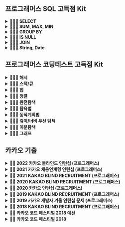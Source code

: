 ## 프로그래머스 SQL 고득점 Kit
<details markdown="1"> 
<summary><strong> 👩🏼‍💻 SELECT </summary></strong> 

|      문제      | 레벨 |                           URL                            | 승희 코드 | 호진 코드 |  
| :------------: | :--: | :------------------------------------------------------: |:--:|:--:|  
|모든 레코드 조회하기|1|[문제](https://school.programmers.co.kr/learn/courses/30/lessons/59034)|[Code](https://github.com/Seunghui98/CodingTestJava/blob/main/%ED%94%84%EB%A1%9C%EA%B7%B8%EB%9E%98%EB%A8%B8%EC%8A%A4%20SQL%20%EA%B3%A0%EB%93%9D%EC%A0%90%20Kit/%EB%AA%A8%EB%93%A0%20%EB%A0%88%EC%BD%94%EB%93%9C%20%EC%A1%B0%ED%9A%8C%ED%95%98%EA%B8%B0_LSH.sql) | |
|역순 정렬하기|1|[문제](https://school.programmers.co.kr/learn/courses/30/lessons/59035)|[Code](https://github.com/Seunghui98/CodingTestJava/blob/main/%ED%94%84%EB%A1%9C%EA%B7%B8%EB%9E%98%EB%A8%B8%EC%8A%A4%20SQL%20%EA%B3%A0%EB%93%9D%EC%A0%90%20Kit/%EC%97%AD%EC%88%9C%20%EC%A0%95%EB%A0%AC%ED%95%98%EA%B8%B0_LSH.sql)  | |
|아픈 동물 찾기|1|[문제](https://school.programmers.co.kr/learn/courses/30/lessons/59036)|[Code](https://github.com/Seunghui98/CodingTestJava/blob/main/%ED%94%84%EB%A1%9C%EA%B7%B8%EB%9E%98%EB%A8%B8%EC%8A%A4%20SQL%20%EA%B3%A0%EB%93%9D%EC%A0%90%20Kit/%EC%95%84%ED%94%88%20%EB%8F%99%EB%AC%BC%20%EC%B0%BE%EA%B8%B0.sql) | |
|어린 동물 찾기|1|[문제](https://school.programmers.co.kr/learn/courses/30/lessons/59037)|[Code](https://github.com/Seunghui98/CodingTestJava/blob/main/%ED%94%84%EB%A1%9C%EA%B7%B8%EB%9E%98%EB%A8%B8%EC%8A%A4%20SQL%20%EA%B3%A0%EB%93%9D%EC%A0%90%20Kit/%EC%96%B4%EB%A6%B0%20%EB%8F%99%EB%AC%BC%20%EC%B0%BE%EA%B8%B0.sql)  | |
|동물의 아이디와 이름|1|[문제](https://school.programmers.co.kr/learn/courses/30/lessons/59403)|[Code](https://github.com/Seunghui98/CodingTestJava/blob/main/%ED%94%84%EB%A1%9C%EA%B7%B8%EB%9E%98%EB%A8%B8%EC%8A%A4%20SQL%20%EA%B3%A0%EB%93%9D%EC%A0%90%20Kit/%EB%8F%99%EB%AC%BC%EC%9D%98%20%EC%95%84%EC%9D%B4%EB%94%94%EC%99%80%20%EC%9D%B4%EB%A6%84.sql)  | |
|여러 기준으로 정렬하기|1|[문제](https://school.programmers.co.kr/learn/courses/30/lessons/59404)|[Code](https://github.com/Seunghui98/CodingTestJava/blob/main/%ED%94%84%EB%A1%9C%EA%B7%B8%EB%9E%98%EB%A8%B8%EC%8A%A4%20SQL%20%EA%B3%A0%EB%93%9D%EC%A0%90%20Kit/%EC%97%AC%EB%9F%AC%20%EA%B8%B0%EC%A4%80%EC%9C%BC%EB%A1%9C%20%EC%A0%95%EB%A0%AC%ED%95%98%EA%B8%B0.sql)  | |
|상위 n개 레코드|1|[문제](https://school.programmers.co.kr/learn/courses/30/lessons/59405)|[Code](https://github.com/Seunghui98/CodingTestJava/blob/main/%ED%94%84%EB%A1%9C%EA%B7%B8%EB%9E%98%EB%A8%B8%EC%8A%A4%20SQL%20%EA%B3%A0%EB%93%9D%EC%A0%90%20Kit/%EC%83%81%EC%9C%84%20n%EA%B0%9C%20%EB%A0%88%EC%BD%94%EB%93%9C.sql)  | |

</details>

<details markdown="1">
<summary><strong> 👩🏼‍💻 SUM, MAX, MIN </summary></strong>

|      문제      | 레벨 |                           URL                            | 승희 코드 | 호진 코드 |  
| :------------: | :--: | :------------------------------------------------------: |:--:|:--:|  
|최댓값 구하기|1|[문제](https://school.programmers.co.kr/learn/courses/30/lessons/59415)| | |
|최솟값 구하기|2|[문제](https://school.programmers.co.kr/learn/courses/30/lessons/59038)|  | |
|동물 수 구하기|2|[문제](https://school.programmers.co.kr/learn/courses/30/lessons/59406)| | |
|중복 제거하기|2|[문제](https://school.programmers.co.kr/learn/courses/30/lessons/59408)|  | |

</details>

<details markdown="1">
<summary><strong> 👩🏼‍💻 GROUP BY </summary></strong>

|      문제      | 레벨 |                           URL                            | 승희 코드 | 호진 코드 |  
| :------------: | :--: | :------------------------------------------------------: |:--:|:--:|  
|고양이와 개는 몇 마리 있을까|2|[문제](https://school.programmers.co.kr/learn/courses/30/lessons/59040)| | |
|동명 동물 수 찾기|2|[문제](https://school.programmers.co.kr/learn/courses/30/lessons/59041)|  | |
|입양 시각 구하기|2|[문제](https://school.programmers.co.kr/learn/courses/30/lessons/59412)| | |
|입양 시각 구하기2|4|[문제](https://school.programmers.co.kr/learn/courses/30/lessons/59413)|  | |

</details>

<details markdown="1">
<summary><strong> 👩🏼‍💻 IS NULL </summary></strong>

|      문제      | 레벨 |                           URL                            | 승희 코드 | 호진 코드 |  
| :------------: | :--: | :------------------------------------------------------: |:--:|:--:|  
|이름이 없는 동물의 아이디|1|[문제](https://school.programmers.co.kr/learn/courses/30/lessons/59039)| | |
|이름이 있는 동물의 아이디|1|[문제](https://school.programmers.co.kr/learn/courses/30/lessons/59407)|  | |
|NULL 처리하기|2|[문제](https://school.programmers.co.kr/learn/courses/30/lessons/59410)| | |

</details>

<details markdown="1">
<summary><strong> 👩🏼‍💻 JOIN </summary></strong>

|      문제      | 레벨 |                           URL                            | 승희 코드 | 호진 코드 |  
| :------------: | :--: | :------------------------------------------------------: |:--:|:--:|  
|없어진 기록 찾기|3|[문제](https://school.programmers.co.kr/learn/courses/30/lessons/59042)| | |
|있었는데요 없었습니다|3|[문제](https://school.programmers.co.kr/learn/courses/30/lessons/59043)|  | |
|오랜 기간 보호한 동물(1)|3|[문제](https://school.programmers.co.kr/learn/courses/30/lessons/59044)| | |
|보호소에서 중성화한 동물|4|[문제](https://school.programmers.co.kr/learn/courses/30/lessons/59045)|  | |

</details>

<details markdown="1">
<summary><strong> 👩🏼‍💻 String, Date </summary></strong>

|      문제      | 레벨 |                           URL                            | 승희 코드 | 호진 코드 |  
| :------------: | :--: | :------------------------------------------------------: |:--:|:--:|  
|루시와 엘라 찾기|2|[문제](https://school.programmers.co.kr/learn/courses/30/lessons/59046)| | |
|이름에 el이 들어가는 동물 찾기|2|[문제](https://school.programmers.co.kr/learn/courses/30/lessons/59047)|  | |
|중성화 여부 파악하기|2|[문제](https://school.programmers.co.kr/learn/courses/30/lessons/59409)| | |
|오랜 기간 보호한 동물(2)|3|[문제](https://school.programmers.co.kr/learn/courses/30/lessons/59411)|  | |
|DATETIME에서 DATE 형 변환|2|[문제](https://school.programmers.co.kr/learn/courses/30/lessons/59414)|  | |

</details>

## 프로그래머스 코딩테스트 고득점 Kit
<details markdown="1">
<summary><strong> 👩🏻‍💻 해시 </summary></strong>

|      문제      | 레벨 |                           URL                            | 승희 코드 | 호진 코드 |  
| :------------: | :--: | :------------------------------------------------------: |:--:|:--:|  
|완주하지 못한 선수|1|[문제](https://programmers.co.kr/learn/courses/30/lessons/42576)| [Code](https://github.com/Seunghui98/CodingTestJava/blob/main/Programmers_%EC%BD%94%ED%85%8C%EA%B3%A0%EB%93%9D%EC%A0%90%ED%82%A4%ED%8A%B8/Programmers_%EC%99%84%EC%A3%BC%ED%95%98%EC%A7%80%EB%AA%BB%ED%95%9C%EC%84%A0%EC%88%98_LSH.java)| [Code](https://github.com/Seunghui98/CodingTestJava/blob/3f9228fe065d8c860a4fb7950aae23e85f86e586/Programmers_%EC%BD%94%ED%85%8C%EA%B3%A0%EB%93%9D%EC%A0%90%ED%82%A4%ED%8A%B8/Programmers_%EC%99%84%EC%A3%BC%ED%95%98%EC%A7%80%EB%AA%BB%ED%95%9C%EC%84%A0%EC%88%98_JHJ.java)|
|전화번호 목록|2|[문제](https://programmers.co.kr/learn/courses/30/lessons/42577)|[Code](https://github.com/Seunghui98/CodingTestJava/blob/main/Programmers_%EC%BD%94%ED%85%8C%EA%B3%A0%EB%93%9D%EC%A0%90%ED%82%A4%ED%8A%B8/Programmers_%EC%A0%84%ED%99%94%EB%B2%88%ED%98%B8%EB%AA%A9%EB%A1%9D_LSH_2.java)  |[Code](https://github.com/Seunghui98/CodingTestJava/blob/837f8a95815feba45eeebed0d81fec14ca2e6dda/Programmers_%EC%BD%94%ED%85%8C%EA%B3%A0%EB%93%9D%EC%A0%90%ED%82%A4%ED%8A%B8/Programmers_%EC%A0%84%ED%99%94%EB%B2%88%ED%98%B8%EB%AA%A9%EB%A1%9D_JHJ.java) |
|위장|2|[문제](https://programmers.co.kr/learn/courses/30/lessons/42578)|[Code](https://github.com/Seunghui98/CodingTestJava/blob/main/Programmers_%EC%BD%94%ED%85%8C%EA%B3%A0%EB%93%9D%EC%A0%90%ED%82%A4%ED%8A%B8/Programmers_%EC%9C%84%EC%9E%A5_LSH.java) | |
|베스트앨범|3|[문제](https://programmers.co.kr/learn/courses/30/lessons/42579)|  | |

</details>

<details markdown="1">
<summary><strong> 👩🏻‍💻 스택/큐 </summary></strong>

|      문제      | 레벨 |                           URL                            | 승희 코드 | 호진 코드 |  
| :------------: | :--: | :------------------------------------------------------: |:--:|:--:|  
|기능개발|2|[문제](https://school.programmers.co.kr/learn/courses/30/lessons/42586)|[Code](https://github.com/Seunghui98/CodingTestJava/blob/main/Programmers_%EC%BD%94%ED%85%8C%EA%B3%A0%EB%93%9D%EC%A0%90%ED%82%A4%ED%8A%B8/Programmers_%EA%B8%B0%EB%8A%A5%EA%B0%9C%EB%B0%9C_LSH.java) |[Code](https://github.com/Seunghui98/CodingTestJava/blob/main/Programmers_코테고득점키트/Programmers_기능개발_JHJ.java) |
|프린터|2|[문제](https://school.programmers.co.kr/learn/courses/30/lessons/42587)|[Code](https://github.com/Seunghui98/CodingTestJava/blob/main/Programmers_%EC%BD%94%ED%85%8C%EA%B3%A0%EB%93%9D%EC%A0%90%ED%82%A4%ED%8A%B8/Programmers_%ED%94%84%EB%A6%B0%ED%84%B0_LSH.java)  |[Code](https://github.com/Seunghui98/CodingTestJava/blob/main/Programmers_코테고득점키트/Programmers_프린터_JHJ.java) |
|다리를 지나는 트럭|2|[문제](https://school.programmers.co.kr/learn/courses/30/lessons/42583)| | |
|주식가격|2|[문제](https://school.programmers.co.kr/learn/courses/30/lessons/42584)|  | |

</details>

<details markdown="1">
<summary><strong> 👩🏻‍💻 힙 </summary></strong>

|      문제      | 레벨 |                           URL                            | 승희 코드 | 호진 코드 |  
| :------------: | :--: | :------------------------------------------------------: |:--:|:--:|  
|더 맵게|2|[문제](https://school.programmers.co.kr/learn/courses/30/lessons/42626)|[Code](https://github.com/Seunghui98/CodingTestJava/blob/main/Programmers_%EC%BD%94%ED%85%8C%EA%B3%A0%EB%93%9D%EC%A0%90%ED%82%A4%ED%8A%B8/Programmers_%EB%8D%94%EB%A7%B5%EA%B2%8C_LSH.java) | |
|디스크 컨트롤러|3|[문제](https://school.programmers.co.kr/learn/courses/30/lessons/42627)|  | |
|이중우선순위큐|3|[문제](https://school.programmers.co.kr/learn/courses/30/lessons/42628)| | |

</details>

<details markdown="1">
<summary><strong> 👩🏻‍💻 정렬 </summary></strong>

|      문제      | 레벨 |                           URL                            | 승희 코드 | 호진 코드 |  
| :------------: | :--: | :------------------------------------------------------: |:--:|:--:|  
|K번째수|1|[문제](https://school.programmers.co.kr/learn/courses/30/lessons/42748)|[Code](https://github.com/Seunghui98/CodingTestJava/blob/main/Programmers_%EC%BD%94%ED%85%8C%EA%B3%A0%EB%93%9D%EC%A0%90%ED%82%A4%ED%8A%B8/Programmers_K%EB%B2%88%EC%A7%B8%EC%88%98_LSH.java) |[Code](https://github.com/Seunghui98/CodingTestJava/blob/main/Programmers_코테고득점키트/Programmers_K번째수_JHJ.java) |
|가장 큰 수|2|[문제](https://school.programmers.co.kr/learn/courses/30/lessons/42746)|  | |
|H-Index|2|[문제](https://school.programmers.co.kr/learn/courses/30/lessons/42747)| | |

</details>

<details markdown="1">
<summary><strong> 👩🏻‍💻 완전탐색 </summary></strong>

|      문제      | 레벨 |                           URL                            | 승희 코드 | 호진 코드 |  
| :------------: | :--: | :------------------------------------------------------: |:--:|:--:|  
|모의고사|1|[문제](https://school.programmers.co.kr/learn/courses/30/lessons/42840)|[Code](https://github.com/Seunghui98/CodingTestJava/blob/main/Programmers_%EC%BD%94%ED%85%8C%EA%B3%A0%EB%93%9D%EC%A0%90%ED%82%A4%ED%8A%B8/Programmers_%EB%AA%A8%EC%9D%98%EA%B3%A0%EC%82%AC_LSH.java) |[Code](https://github.com/Seunghui98/CodingTestJava/blob/main/Programmers_코테고득점키트/Programmers_모의고사_JHJ.java) |
|소수찾기|2|[문제](https://school.programmers.co.kr/learn/courses/30/lessons/42839)|  |[Code](https://github.com/Seunghui98/CodingTestJava/blob/main/Programmers_코테고득점키트/Programmers_소수찾기_JHJ.java) |
|카펫|2|[문제](https://school.programmers.co.kr/learn/courses/30/lessons/42842)| | |

</details>

<details markdown="1">
<summary><strong> 👩🏻‍💻 탐욕법 </summary></strong>

|      문제      | 레벨 |                           URL                            | 승희 코드 | 호진 코드 |  
| :------------: | :--: | :------------------------------------------------------: |:--:|:--:|  
|체육복|1|[문제](https://school.programmers.co.kr/learn/courses/30/lessons/42862)| | |
|조이스틱|2|[문제](https://school.programmers.co.kr/learn/courses/30/lessons/42860)|  | |
|큰 수 만들기|2|[문제](https://school.programmers.co.kr/learn/courses/30/lessons/42883)| | |
|구명보트|2|[문제](https://school.programmers.co.kr/learn/courses/30/lessons/42885)| | |
|섬 연결하기|3|[문제](https://school.programmers.co.kr/learn/courses/30/lessons/42861)|  | |
|단속카메라|3|[문제](https://school.programmers.co.kr/learn/courses/30/lessons/42884)| | |

</details>

<details markdown="1">
<summary><strong> 👩🏻‍💻 동적계획법 </summary></strong>

|      문제      | 레벨 |                           URL                            | 승희 코드 | 호진 코드 |  
| :------------: | :--: | :------------------------------------------------------: |:--:|:--:|  
|N으로 표현|3|[문제](https://school.programmers.co.kr/learn/courses/30/lessons/42895)| | |
|정수 삼각형|3|[문제](https://school.programmers.co.kr/learn/courses/30/lessons/43105)|  | |
|등굣길|3|[문제](https://school.programmers.co.kr/learn/courses/30/lessons/42898)| | |
|도둑질|4|[문제](https://school.programmers.co.kr/learn/courses/30/lessons/42897)|  | |

</details>

<details markdown="1">
<summary><strong> 👩🏻‍💻 깊이/너비 우선 탐색 </summary></strong>

|      문제      | 레벨 |                           URL                            | 승희 코드 | 호진 코드 |  
| :------------: | :--: | :------------------------------------------------------: |:--:|:--:|  
|타겟 넘버|2|[문제](https://school.programmers.co.kr/learn/courses/30/lessons/43165)|[Code](https://github.com/Seunghui98/CodingTestJava/blob/main/Programmers_%EC%BD%94%ED%85%8C%EA%B3%A0%EB%93%9D%EC%A0%90%ED%82%A4%ED%8A%B8/Programmers_%ED%83%80%EA%B2%9F%EB%84%98%EB%B2%84_LSH.java) |[Code](https://github.com/Seunghui98/CodingTestJava/blob/main/Programmers_코테고득점키트/Programmers_타겟넘버_JHJ.java) |
|네트워크|3|[문제](https://school.programmers.co.kr/learn/courses/30/lessons/43162)|[Code](https://github.com/Seunghui98/CodingTestJava/blob/main/Programmers_%EC%BD%94%ED%85%8C%EA%B3%A0%EB%93%9D%EC%A0%90%ED%82%A4%ED%8A%B8/Programmers_%EB%84%A4%ED%8A%B8%EC%9B%8C%ED%81%AC_LSH.java)  |[Code](https://github.com/Seunghui98/CodingTestJava/blob/main/Programmers_코테고득점키트/Programmers_네트워크_JHJ.java) |
|단어 변환|3|[문제](https://school.programmers.co.kr/learn/courses/30/lessons/43163)| |[Code](https://github.com/Seunghui98/CodingTestJava/blob/main/Programmers_코테고득점키트/Programmers_단어변환_JHJ.java) |
|여행경로|3|[문제](https://school.programmers.co.kr/learn/courses/30/lessons/43164)|  | |

</details>

<details markdown="1">
<summary><strong> 👩🏻‍💻 이분탐색 </summary></strong>

|      문제      | 레벨 |                           URL                            | 승희 코드 | 호진 코드 |  
| :------------: | :--: | :------------------------------------------------------: |:--:|:--:|  
|입국심사|3|[문제](https://school.programmers.co.kr/learn/courses/30/lessons/43238)| | |
|징검다리|4|[문제](https://school.programmers.co.kr/learn/courses/30/lessons/43236)|  | |

</details>

<details markdown="1">
<summary><strong> 👩🏻‍💻 그래프 </summary></strong>

|      문제      | 레벨 |                           URL                            | 승희 코드 | 호진 코드 |  
| :------------: | :--: | :------------------------------------------------------: |:--:|:--:|  
|가장 먼 노드|3|[문제](https://school.programmers.co.kr/learn/courses/30/lessons/49189)|[Code](https://github.com/Seunghui98/CodingTestJava/blob/main/Programmers_%EC%BD%94%ED%85%8C%EA%B3%A0%EB%93%9D%EC%A0%90%ED%82%A4%ED%8A%B8/Programmers_%EA%B0%80%EC%9E%A5%EB%A8%BC%EB%85%B8%EB%93%9C_LSH.java) | |
|순위|3|[문제](https://school.programmers.co.kr/learn/courses/30/lessons/49191)|  | |
|방의 개수|5|[문제](https://school.programmers.co.kr/learn/courses/30/lessons/49190)| | |

</details>

## 카카오 기출
<details markdown="1">
<summary><strong>👩‍💻 2022 카카오 블라인드  인턴십 (프로그래머스)</summary></strong>

|      문제      | 레벨 |                           URL                            | 승희코드  | 호진 코드 |
| :------------: | :--: | :------------------------------------------------------: |:--:|:--:|    
|  신고 결과 받기   |  1   | [문제](https://programmers.co.kr/learn/courses/30/lessons/92334) |[Code](https://github.com/Seunghui98/CodingTestJava/blob/main/2022_KAKAO_BLIND_RECRUITMENT/Solution1_LSH.java), [설명](https://developer-ellen.tistory.com/160)    |[Code](https://github.com/Seunghui98/CodingTestJava/blob/7dc551af8efea3c6427c19e2f5da87f671d6ead6/2022_KAKAO_BLIND_RECRUITMENT/Solution1_JHJ.java), [설명](https://edlin.tistory.com/entry/Kakao-2022-Blind-Test-%EC%8B%A0%EA%B3%A0-%EA%B2%B0%EA%B3%BC-%EB%B0%9B%EA%B8%B0) |    
|  k진수에서 소수 개수 구하기   |  2   | [문제](https://programmers.co.kr/learn/courses/30/lessons/92335) | [Code](https://github.com/Seunghui98/CodingTestJava/blob/main/2022_KAKAO_BLIND_RECRUITMENT/Solution2_LSH.java), [설명](https://developer-ellen.tistory.com/161)     | [Code](https://github.com/Seunghui98/CodingTestJava/blob/b99c5415ba6729addfeae8084340c96869d185ac/2022_KAKAO_BLIND_RECRUITMENT/Solution2_JHJ.java), [설명](https://edlin.tistory.com/entry/Kakao-2022-Blind-Test-k진수에서-소수개수구하기)    |      
| 주차 요금 계산  |  2   | [문제](https://programmers.co.kr/learn/courses/30/lessons/92341) |[Code](https://github.com/Seunghui98/CodingTestJava/blob/main/2022_KAKAO_BLIND_RECRUITMENT/Solution3_LSH.java), [설명](https://developer-ellen.tistory.com/162)     | [Code](https://github.com/Seunghui98/CodingTestJava/blob/4cb790e8e8ba8f81ff9327f2b0d1f97dd20e318a/2022_KAKAO_BLIND_RECRUITMENT/Solution3_JHJ.java)  |      
| 양궁대회 |  2   | [문제](https://programmers.co.kr/learn/courses/30/lessons/92342) |[Code](https://github.com/Seunghui98/CodingTestJava/blob/main/2022_KAKAO_BLIND_RECRUITMENT/Solution4_LSH.java), [설명](https://developer-ellen.tistory.com/165)     |[Code](https://github.com/Seunghui98/CodingTestJava/blob/main/2022_KAKAO_BLIND_RECRUITMENT/Solution4_JHJ.java), [설명](https://edlin.tistory.com/entry/Kakao-2022-Blind-Test-양궁대회?category=935204)    |     
|   양과 늑대    |  3   | [문제](https://programmers.co.kr/learn/courses/30/lessons/92343) | [Code](https://github.com/Seunghui98/CodingTestJava/blob/main/2022_KAKAO_BLIND_RECRUITMENT/Solution5_LSH.java), [설명](https://developer-ellen.tistory.com/166)    | [Code](https://github.com/Seunghui98/CodingTestJava/blob/dc45c486e9674f2ca5a2f6b0c1468db997bf471e/2022_KAKAO_BLIND_RECRUITMENT/Solution5_JHJ.java), [설명](https://edlin.tistory.com/entry/Kakao-2022-Blind-Test-양과-늑대-Java)   |     
| 파괴되지 않은 건물  |  3   | [문제](https://programmers.co.kr/learn/courses/30/lessons/92344) | [Code](https://github.com/Seunghui98/CodingTestJava/blob/main/2022_KAKAO_BLIND_RECRUITMENT/Solution6_LSH.java), [설명](https://developer-ellen.tistory.com/167)    | [Code](https://github.com/Seunghui98/CodingTestJava/blob/d6b7e1dda498deadbd802c7f91782c699acdba7d/2022_KAKAO_BLIND_RECRUITMENT/Solution6_JHJ.java), [설명](https://edlin.tistory.com/entry/Kakao-2022-Blind-Test-파괴되지않은건물-Java)    |    
|   사라지는 발판   |  3   | [문제](https://programmers.co.kr/learn/courses/30/lessons/92345) | [Code](https://github.com/Seunghui98/CodingTestJava/blob/main/2022_KAKAO_BLIND_RECRUITMENT/Solution7_LSH.java), [설명](https://developer-ellen.tistory.com/168)    |     |     
---
</details>



<details markdown="1">
<summary><strong>👩‍💻 2021 카카오 채용연계형 인턴십 (프로그래머스)</summary></strong>

|      문제      | 레벨 |                           URL                            | 승희코드 | 호진 코드 |  
| :------------: | :--: | :------------------------------------------------------: |:--:|:--:|    
|  숫자 문자열과 영단어   |  1   | [문제](https://programmers.co.kr/learn/courses/30/lessons/81301) |[Code](https://github.com/Seunghui98/CodingTestJava/blob/main/2021_%EC%B9%B4%EC%B9%B4%EC%98%A4_%EC%B1%84%EC%9A%A9%EC%97%B0%EA%B3%84%ED%98%95_%EC%9D%B8%ED%84%B4%EC%8B%AD/Solution_1_LSH.java)     |[Code](https://github.com/Seunghui98/CodingTestJava/blob/main/2021_%EC%B9%B4%EC%B9%B4%EC%98%A4_%EC%B1%84%EC%9A%A9%EC%97%B0%EA%B3%84%ED%98%95_%EC%9D%B8%ED%84%B4%EC%8B%AD/Solution_1_JHJ.java)     |    
|   거리두기 확인하기   |  2   | [문제](https://programmers.co.kr/learn/courses/30/lessons/81302) | [Code](https://github.com/Seunghui98/CodingTestJava/blob/main/2021_%EC%B9%B4%EC%B9%B4%EC%98%A4_%EC%B1%84%EC%9A%A9%EC%97%B0%EA%B3%84%ED%98%95_%EC%9D%B8%ED%84%B4%EC%8B%AD/Solution_2_LSH.java)    |[Code](https://github.com/Seunghui98/CodingTestJava/blob/449f7edc3eabb3a97a431a0bff3291bd848a90b7/2021_%EC%B9%B4%EC%B9%B4%EC%98%A4_%EC%B1%84%EC%9A%A9%EC%97%B0%EA%B3%84%ED%98%95_%EC%9D%B8%ED%84%B4%EC%8B%AD/Solution_2_JHJ.java)     |      
|  표 편집     |  3   | [문제](https://programmers.co.kr/learn/courses/30/lessons/81303) |[Code](https://github.com/Seunghui98/CodingTestJava/blob/main/2021_%EC%B9%B4%EC%B9%B4%EC%98%A4_%EC%B1%84%EC%9A%A9%EC%97%B0%EA%B3%84%ED%98%95_%EC%9D%B8%ED%84%B4%EC%8B%AD/Solution_3_LSH.java)     | [Code](https://github.com/Seunghui98/CodingTestJava/blob/395859e19936d1be015b721b6b048455df46769d/2021_%EC%B9%B4%EC%B9%B4%EC%98%A4_%EC%B1%84%EC%9A%A9%EC%97%B0%EA%B3%84%ED%98%95_%EC%9D%B8%ED%84%B4%EC%8B%AD/Solution_3_2_JHJ.java)   |     
| 미로 탈출 |  4   | [문제](https://programmers.co.kr/learn/courses/30/lessons/81304) | [Code](https://github.com/Seunghui98/CodingTestJava/blob/main/2021_%EC%B9%B4%EC%B9%B4%EC%98%A4_%EC%B1%84%EC%9A%A9%EC%97%B0%EA%B3%84%ED%98%95_%EC%9D%B8%ED%84%B4%EC%8B%AD/Solution_4_LSH.java)     |  미해결  |     
|   시험장 나누기   |  5   | [문제](https://programmers.co.kr/learn/courses/30/lessons/81305) | [Code](https://github.com/Seunghui98/CodingTestJava/blob/main/2021_%EC%B9%B4%EC%B9%B4%EC%98%A4_%EC%B1%84%EC%9A%A9%EC%97%B0%EA%B3%84%ED%98%95_%EC%9D%B8%ED%84%B4%EC%8B%AD/Solution_5_LSH_1.java)    | [Code](https://github.com/Seunghui98/CodingTestJava/blob/604971b2a722f73fa514a793edb68d01f4b26616/2021_%EC%B9%B4%EC%B9%B4%EC%98%A4_%EC%B1%84%EC%9A%A9%EC%97%B0%EA%B3%84%ED%98%95_%EC%9D%B8%ED%84%B4%EC%8B%AD/Solution_5_JHJ.java) |    

------
</details>


<details markdown="1">
<summary><strong>👩‍💻 2021 KAKAO BLIND RECRUITMENT (프로그래머스)</summary></strong>

|      문제      | 레벨 |                           URL                            | 승희코드 | 호진 코드 |  
| :------------: | :--: | :------------------------------------------------------: |:--:|:--:|    
|  신규 아이디 추천   |  1   | [문제](https://programmers.co.kr/learn/courses/30/lessons/72410) |[Code](https://github.com/Seunghui98/CodingTestJava/blob/main/2021_KAKAO_BLIND_RECRUITMENT/Solution_1_LSH.java)     | [Code](https://github.com/Seunghui98/CodingTestJava/blob/d1283700b0b308225d48be6bf18a51881029b04f/2021_KAKAO_BLIND_RECRUITMENT/Solution_1_JHJ.java) |    
|   메뉴 리뉴얼   |  2   | [문제](https://programmers.co.kr/learn/courses/30/lessons/72411) |[Code](https://github.com/Seunghui98/CodingTestJava/blob/main/2021_KAKAO_BLIND_RECRUITMENT/Solution_2_LSH.java)     | [Code](https://github.com/Seunghui98/CodingTestJava/blob/5babb9b32244bc6b070b2cdbdf0fb2316a27ae33/2021_KAKAO_BLIND_RECRUITMENT/Solution_2_JHJ.java)   |    
|  순위 검색     |  2   | [문제](https://programmers.co.kr/learn/courses/30/lessons/72412) |[Code](https://github.com/Seunghui98/CodingTestJava/blob/main/2021_KAKAO_BLIND_RECRUITMENT/Solution_3_LSH.java)     | [Code](https://github.com/Seunghui98/CodingTestJava/blob/f5dacc227d6888edce19b258ff0e2ef219f4b42f/2021_KAKAO_BLIND_RECRUITMENT/Solution_3_JHJ.java), [설명](https://edlin.tistory.com/entry/Kakao-2021-Blind-Test-%EC%88%9C%EC%9C%84%EA%B2%80%EC%83%89?category=935204)   |    
| 합승 택시 요금 |  3   | [문제](https://programmers.co.kr/learn/courses/30/lessons/72413) |[Code](https://github.com/Seunghui98/CodingTestJava/blob/main/2021_KAKAO_BLIND_RECRUITMENT/Solution_4_LSH.java), [설명](https://developer-ellen.tistory.com/157)    | [Code](https://github.com/Seunghui98/CodingTestJava/blob/467f23084308917c04d97260fde7a8d370c39c83/2021_KAKAO_BLIND_RECRUITMENT/Solution_4_JHJ.java), [설명](https://edlin.tistory.com/entry/Kakao-2021-Blind-Test-합승택시요금)|    
|   광고 삽입   |  3   | [문제](https://programmers.co.kr/learn/courses/30/lessons/72414) |[Code](https://github.com/Seunghui98/CodingTestJava/blob/main/2021_KAKAO_BLIND_RECRUITMENT/Solution_5_LSH.java)     |  [Code](https://github.com/Seunghui98/CodingTestJava/blob/9b5e3a028fb7733e34fbe8dfa42921c1b387fef4/2021_KAKAO_BLIND_RECRUITMENT/Solution_5_JHJ.java), [설명](https://edlin.tistory.com/entry/Kakao-2021-Blind-Test-광고삽입?category=935204)   |    
| 카드 짝 맞추기  |  3   | [문제](https://programmers.co.kr/learn/courses/30/lessons/72415) |[Code](https://github.com/Seunghui98/CodingTestJava/blob/main/2021_KAKAO_BLIND_RECRUITMENT/Solution_6_LSH.java), [설명](https://developer-ellen.tistory.com/146)   | [Code](https://github.com/Seunghui98/CodingTestJava/blob/e5a096998ac8223e029e8dcf2ea8779c82db6d34/2021_KAKAO_BLIND_RECRUITMENT/Solution_6_JHJ.java)    |    
|   매출 하락 최소화    |  4   | [문제](https://programmers.co.kr/learn/courses/30/lessons/72416) |[Code](https://github.com/Seunghui98/CodingTestJava/blob/main/2021_KAKAO_BLIND_RECRUITMENT/Solution_7_LSH.java), [설명](https://developer-ellen.tistory.com/159)     |     |    

------
</details>


<details markdown="1">
<summary><strong>👩‍💻 2020 KAKAO BLIND RECRUITMENT (프로그래머스)</summary></strong>

|      문제      | 레벨 |                           URL                            | 승희코드  | 호진 코드 |  
| :------------: | :--: | :------------------------------------------------------: |:--:|:--:|    
|  문자열 압축   |  2   | [문제](https://programmers.co.kr/learn/courses/30/lessons/60057) |     |[Code](https://github.com/Seunghui98/CodingTestJava/blob/e47f3d84e49645f2ffe275f2cfa66b70e052267f/2020_KAKAO_BLIND_RECRUITMENT/Solution_1_JHJ.java)     |    
|   괄호 변환    |  2   | [문제](https://programmers.co.kr/learn/courses/30/lessons/60058) |     |     |      
| 자물쇠와 열쇠  |  3   | [문제](https://programmers.co.kr/learn/courses/30/lessons/60059) |     |     |      
| 기둥과 보 설치 |  3   | [문제](https://programmers.co.kr/learn/courses/30/lessons/60061) |     |     |     
|   외벽 점검    |  3   | [문제](https://programmers.co.kr/learn/courses/30/lessons/60062) |     |     |     
| 블록 이동하기  |  3   | [문제](https://programmers.co.kr/learn/courses/30/lessons/60063) |     |     |    
|   가사 검색    |  4   | [문제](https://programmers.co.kr/learn/courses/30/lessons/60060) |     |     |     

------
</details>


<details markdown="1">
<summary><strong>👩‍💻 2020 카카오 인턴십 (프로그래머스)</strong></summary>

|         문제         | 레벨 |                           URL                            | 승희코드 | 호진 코드 |   
| :------------------: | :--: | :------------------------------------------------------: | :--: |:--: |    
| 키패드 누르기 |  1   | [문제](https://programmers.co.kr/learn/courses/30/lessons/67256) |     |     |    
|         수식 최대화         |  2   | [문제](https://programmers.co.kr/learn/courses/30/lessons/67257) |     |     |    
|     보석 쇼핑      |  3   | [문제](https://programmers.co.kr/learn/courses/30/lessons/67258) |     |     |     
|     경주로 건설     |  3   | [문제](https://programmers.co.kr/learn/courses/30/lessons/67259) |     |     |    
|   동굴 탐험    |  4   | [문제](https://programmers.co.kr/learn/courses/30/lessons/67260) |     |     |     

------
</details>



<details markdown="1">
<summary><strong>👩‍💻 2019 KAKAO BLIND RECRUITMENT (프로그래머스)</summary></strong>

|      문제      | 레벨 |                           URL                            | 승희코드  | 호진 코드 |   
| :------------: | :--: | :------------------------------------------------------: | :--:  | :--:    |    
|  실패율   |  1   | [문제](https://programmers.co.kr/learn/courses/30/lessons/42889) |     |     |    
|   오픈채팅방    |  2   | [문제](https://programmers.co.kr/learn/courses/30/lessons/42888) |     |     |    
| 후보키  |  2   | [문제](https://programmers.co.kr/learn/courses/30/lessons/42890) |     |     |    
| 길 찾기 게임 |  3   | [문제](https://programmers.co.kr/learn/courses/30/lessons/42892) |     |     |    
|   매칭 점수    |  3   | [문제](https://programmers.co.kr/learn/courses/30/lessons/42893) |     |     |    
| 무지의 먹방 라이브  |  4   | [문제](https://programmers.co.kr/learn/courses/30/lessons/42891) |     |     |    
|   블록 게임    |  4   | [문제](https://programmers.co.kr/learn/courses/30/lessons/42894) |     |     |      

------
</details>


<details markdown="1">
<summary><strong>👩‍💻 2019 카카오 개발자 겨울 인턴십 문제 (프로그래머스)</strong></summary>

|         문제         | 레벨 |                           URL                            | 승희코드  | 호진 코드 |   
| :------------------: | :--: | :------------------------------------------------------: |  :--:   | :--:    |    
| 크레인 인형뽑기 게임 |  1   | [문제](https://programmers.co.kr/learn/courses/30/lessons/64061) |     |     |    
|         튜플         |  2   | [문제](https://programmers.co.kr/learn/courses/30/lessons/64065) |     |     |    
|     불량 사용자      |  3   | [문제](https://programmers.co.kr/learn/courses/30/lessons/64064) |     |     |    
|     호텔 방 배정     |  3   | [문제](https://programmers.co.kr/learn/courses/30/lessons/64063) |     |     |    
|   징검다리 건너기    |  4   | [문제](https://programmers.co.kr/learn/courses/30/lessons/64062) |     |     |    

------
</details>

<details markdown="1">
<summary><strong>👩‍💻 2018 KAKAO BLIND RECRUITMENT (프로그래머스)</summary></strong>

|      문제      | 레벨 |                           URL                            | 승희코드 | 호진 코드 |  
| :------------: | :--: | :------------------------------------------------------: | :--: | :--: |    
|  [1차] 비밀지도   |  1   | [문제](https://programmers.co.kr/learn/courses/30/lessons/17681) |     |     |    
|   [1차] 다트 게임    |  1   | [문제](https://programmers.co.kr/learn/courses/30/lessons/17682) |     |     |    
| [1차] 뉴스 클러스터링  |  2   | [문제](https://programmers.co.kr/learn/courses/30/lessons/17677) |     |     |      
| [1차] 프렌즈4블록 |  2   | [문제](https://programmers.co.kr/learn/courses/30/lessons/17679) |     |     |      
|   [1차] 캐시    |  2   | [문제](https://programmers.co.kr/learn/courses/30/lessons/17680) |     |     |    
| [3차] 방금그곡  |  2   | [문제](https://programmers.co.kr/learn/courses/30/lessons/17683) |     |     |    
|   [3차] 압축    |  2   | [문제](https://programmers.co.kr/learn/courses/30/lessons/17684) |     |     |     
|  [3차] 파일명 정렬   |  2   | [문제](https://programmers.co.kr/learn/courses/30/lessons/17686) |     |     |    
|   [3차] n진수 게임    |  2   | [문제](https://programmers.co.kr/learn/courses/30/lessons/17687) |     |     |       
| [1차] 추석 트래픽  |  3   | [문제](https://programmers.co.kr/learn/courses/30/lessons/17676) |     |     |      
| [1차] 셔틀버스 |  3   | [문제](https://programmers.co.kr/learn/courses/30/lessons/17678) |     |     |       
|   [3차] 자동완성    |  4   | [문제](https://programmers.co.kr/learn/courses/30/lessons/17685) |     |     |    

------
</details>

<details markdown="1">
<summary><strong>👩‍💻 카카오 코드 페스티벌 2018 예선</strong></summary>

| 문제 번호 |   제목    |               URL                | 승희코드 | 호진 코드 |  
| :-------: | :-------: | :------------------------------: | :--: | :--: |    
|   15953   | 상금 헌터 | [문제](http://acmicpc.net/problem/15953) |     |     |       
|   15954   |  인형들   | [문제](http://acmicpc.net/problem/15954) |     |     |    

------
</details>

<details markdown="1">
<summary><strong>👩‍💻 카카오 코드 페스티벌 2018</strong></summary>

| 문제 번호 |         제목         |               URL                | 승희코드 | 호진 코드 |  
| :-------: | :------------------: | :------------------------------: | :--: | :--: |    
|   15997   |      승부 예측       | [문제](http://acmicpc.net/problem/15997) |     |     |     
|   15998   |      카카오머니      | [문제](http://acmicpc.net/problem/15998) |     |     |       

------
</details>  
<br>
<br>

